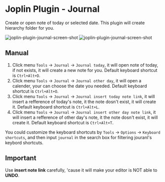 # Joplin Plugin - Journal

Create or open note of today or selected date. This plugin will create hierarchy folder for you.

![joplin-plugin-journal-screen-shot](https://raw.githubusercontent.com/leenzhu/joplin-plugin-journal/master/joplin-plugin-journal.png)
![joplin-plugin-journal-screen-shot](https://raw.githubusercontent.com/leenzhu/joplin-plugin-journal/master/joplin-plugin-journal-setting.png)

## Manual
1. Click menu `Tools` -> `Journal` -> `Journal today`, it will open note of today, if not exists, it will create a new note for you. Default keyboard shortcut is `Ctrl+Alt+D`.
2. Click menu `Tools` -> `Journal` -> `Journal other day`, it will open a calender, your can choose the date you needed. Default keyboard shortcut is `Ctrl+Alt+O`.
3. Click menu `Tools` -> `Journal` -> `Journal insert today note link`, it will insert a refference of today's note, it the note dosn't exist, it will create it. Default keyboard shortcut is `Ctrl+Alt+L`.
4. Click menu `Tools` -> `Journal` -> `Journal insert other day note link`, it will insert a refference of other day's note, it the note dosn't exist, it will create it. Default keyboard shortcut is `Ctrl+Alt+T`.

You could customize the keyboard shortcuts by `Tools` -> `Options` -> `Keyboard shortcuts`, and then input `journal` in the search box for filtering jouranl's keybord shortcuts.


## Important

Use **insert note link** carefully, 'cause it will make your editor is NOT able to **UNDO**.
